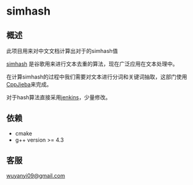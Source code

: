 # simhash  

## 概述

此项目用来对中文文档计算出对于的simhash值

[simhash] 是谷歌用来进行文本去重的算法，现在广泛应用在文本处理中。

在计算simhash的过程中我们需要对文本进行分词和关键词抽取，这部门使用[CppJieba]来完成。

对于hash算法直接采用[jenkins]，少量修改。


## 依赖

* cmake
* g++ version >= 4.3




## 客服

wuyanyi09@gmail.com


[CppJieba]:https://github.com/aszxqw/cppjieba
[jenkins]:https://github.com/seomoz/simhash-cpp/blob/master/src/hashes/jenkins.h
[simhash]:http://leoncom.org/?p=650607
